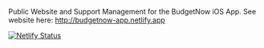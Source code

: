 Public Website and Support Management for the BudgetNow iOS App.
See website here: http://budgetnow-app.netlify.app

[![Netlify Status](https://api.netlify.com/api/v1/badges/6df54e33-03d4-4580-94a0-e1532bed6815/deploy-status)](https://app.netlify.com/sites/budgetnow-app/deploys)

